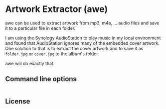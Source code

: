 # Artwork Extractor (awe)

awe can be used to extract artwork from mp3, m4a, ... audio files and save
it to a particular file in each folder.

I am using the Synology AudioStation to play music in my local environment
and found that AudioStation ignores many of the embedded cover artwork.
One solution to that is to extract the cover artwork and to save it as
`folder.jpg` or `cover.jpg` to the album's folder.

awe will do exactly that.

## Command line options

```sh
```

## License
